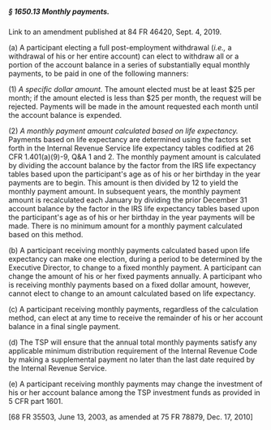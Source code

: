 ##### § 1650.13 Monthly payments. #####

Link to an amendment published at 84 FR 46420, Sept. 4, 2019.

(a) A participant electing a full post-employment withdrawal (*i.e.,* a withdrawal of his or her entire account) can elect to withdraw all or a portion of the account balance in a series of substantially equal monthly payments, to be paid in one of the following manners:

(1) *A specific dollar amount.* The amount elected must be at least $25 per month; if the amount elected is less than $25 per month, the request will be rejected. Payments will be made in the amount requested each month until the account balance is expended.

(2) *A monthly payment amount calculated based on life expectancy.* Payments based on life expectancy are determined using the factors set forth in the Internal Revenue Service life expectancy tables codified at 26 CFR 1.401(a)(9)-9, Q&A 1 and 2. The monthly payment amount is calculated by dividing the account balance by the factor from the IRS life expectancy tables based upon the participant's age as of his or her birthday in the year payments are to begin. This amount is then divided by 12 to yield the monthly payment amount. In subsequent years, the monthly payment amount is recalculated each January by dividing the prior December 31 account balance by the factor in the IRS life expectancy tables based upon the participant's age as of his or her birthday in the year payments will be made. There is no minimum amount for a monthly payment calculated based on this method.

(b) A participant receiving monthly payments calculated based upon life expectancy can make one election, during a period to be determined by the Executive Director, to change to a fixed monthly payment. A participant can change the amount of his or her fixed payments annually. A participant who is receiving monthly payments based on a fixed dollar amount, however, cannot elect to change to an amount calculated based on life expectancy.

(c) A participant receiving monthly payments, regardless of the calculation method, can elect at any time to receive the remainder of his or her account balance in a final single payment.

(d) The TSP will ensure that the annual total monthly payments satisfy any applicable minimum distribution requirement of the Internal Revenue Code by making a supplemental payment no later than the last date required by the Internal Revenue Service.

(e) A participant receiving monthly payments may change the investment of his or her account balance among the TSP investment funds as provided in 5 CFR part 1601.

[68 FR 35503, June 13, 2003, as amended at 75 FR 78879, Dec. 17, 2010]